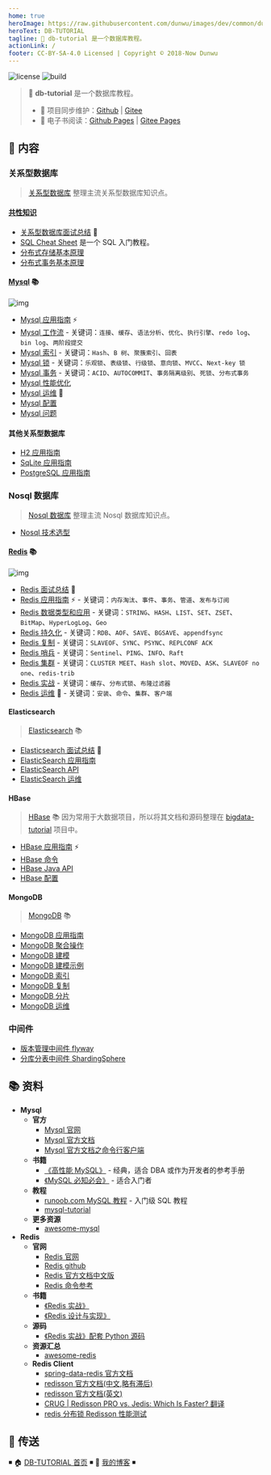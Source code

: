 ```yaml
---
home: true
heroImage: https://raw.githubusercontent.com/dunwu/images/dev/common/dunwu-logo-200.png
heroText: DB-TUTORIAL
tagline: 💾 db-tutorial 是一个数据库教程。
actionLink: /
footer: CC-BY-SA-4.0 Licensed | Copyright © 2018-Now Dunwu
---
```


![license](https://badgen.net/github/license/dunwu/db-tutorial)
![build](https://api.travis-ci.com/dunwu/db-tutorial.svg?branch=master)

> 💾 **db-tutorial** 是一个数据库教程。
>
> - 🔁 项目同步维护：[Github](https://github.com/dunwu/db-tutorial/) | [Gitee](https://gitee.com/turnon/db-tutorial/)
> - 📖 电子书阅读：[Github Pages](https://dunwu.github.io/db-tutorial/) | [Gitee Pages](https://turnon.gitee.io/db-tutorial/)

## 📖 内容

### 关系型数据库

> [关系型数据库](sql) 整理主流关系型数据库知识点。

#### [共性知识](sql/common)

- [关系型数据库面试总结](sql/common/sql-interview.md) 💯
- [SQL Cheat Sheet](sql/common/sql-cheat-sheet.md) 是一个 SQL 入门教程。
- [分布式存储基本原理](https://github.com/dunwu/blog/blob/master/source/_posts/theory/distributed-storage.md)
- [分布式事务基本原理](https://github.com/dunwu/blog/blob/master/source/_posts/theory/distributed-transaction.md)

#### [Mysql](sql/mysql) 📚

![img](https://raw.githubusercontent.com/dunwu/images/dev/snap/20200716103611.png)

- [Mysql 应用指南](sql/mysql/mysql-quickstart.md) ⚡
- [Mysql 工作流](sql/mysql/mysql-index.md) - 关键词：`连接`、`缓存`、`语法分析`、`优化`、`执行引擎`、`redo log`、`bin log`、`两阶段提交`
- [Mysql 索引](sql/mysql/mysql-index.md) - 关键词：`Hash`、`B 树`、`聚簇索引`、`回表`
- [Mysql 锁](sql/mysql/mysql-lock.md) - 关键词：`乐观锁`、`表级锁`、`行级锁`、`意向锁`、`MVCC`、`Next-key 锁`
- [Mysql 事务](sql/mysql/mysql-transaction.md) - 关键词：`ACID`、`AUTOCOMMIT`、`事务隔离级别`、`死锁`、`分布式事务`
- [Mysql 性能优化](sql/mysql/mysql-optimization.md)
- [Mysql 运维](sql/mysql/mysql-ops.md) 🔨
- [Mysql 配置](sql/mysql/mysql-config.md)
- [Mysql 问题](sql/mysql/mysql-faq.md)

#### 其他关系型数据库

- [H2 应用指南](sql/h2.md)
- [SqLite 应用指南](sql/sqlite.md)
- [PostgreSQL 应用指南](sql/postgresql.md)

### Nosql 数据库

> [Nosql 数据库](nosql) 整理主流 Nosql 数据库知识点。

- [Nosql 技术选型](nosql/nosql-selection.md)

#### [Redis](nosql/redis) 📚

![img](https://raw.githubusercontent.com/dunwu/images/dev/snap/20200713105627.png)

- [Redis 面试总结](nosql/redis/redis-interview.md) 💯
- [Redis 应用指南](nosql/redis/redis-quickstart.md) ⚡ - 关键词：`内存淘汰`、`事件`、`事务`、`管道`、`发布与订阅`
- [Redis 数据类型和应用](nosql/redis/redis-datatype.md) - 关键词：`STRING`、`HASH`、`LIST`、`SET`、`ZSET`、`BitMap`、`HyperLogLog`、`Geo`
- [Redis 持久化](nosql/redis/redis-persistence.md) - 关键词：`RDB`、`AOF`、`SAVE`、`BGSAVE`、`appendfsync`
- [Redis 复制](nosql/redis/redis-replication.md) - 关键词：`SLAVEOF`、`SYNC`、`PSYNC`、`REPLCONF ACK`
- [Redis 哨兵](nosql/redis/redis-sentinel.md) - 关键词：`Sentinel`、`PING`、`INFO`、`Raft`
- [Redis 集群](nosql/redis/redis-cluster.md) - 关键词：`CLUSTER MEET`、`Hash slot`、`MOVED`、`ASK`、`SLAVEOF no one`、`redis-trib`
- [Redis 实战](nosql/redis/redis-action.md) - 关键词：`缓存`、`分布式锁`、`布隆过滤器`
- [Redis 运维](nosql/redis/redis-ops.md) 🔨 - 关键词：`安装`、`命令`、`集群`、`客户端`

#### Elasticsearch

> [Elasticsearch](nosql/elasticsearch) 📚

- [Elasticsearch 面试总结](nosql/elasticsearch/elasticsearch-interview.md) 💯
- [ElasticSearch 应用指南](nosql/elasticsearch/elasticsearch-quickstart.md)
- [ElasticSearch API](nosql/elasticsearch/elasticsearch-api.md)
- [ElasticSearch 运维](nosql/elasticsearch/elasticsearch-ops.md)

#### HBase

> [HBase](https://dunwu.github.io/bigdata-tutorial/hbase) 📚 因为常用于大数据项目，所以将其文档和源码整理在 [bigdata-tutorial](https://dunwu.github.io/bigdata-tutorial/) 项目中。

- [HBase 应用指南](https://github.com/dunwu/bigdata-tutorial/blob/master/docs/hbase/hbase-quickstart.md) ⚡
- [HBase 命令](https://github.com/dunwu/bigdata-tutorial/blob/master/docs/hbase/hbase-cli.md)
- [HBase Java API](https://github.com/dunwu/bigdata-tutorial/blob/master/docs/hbase/hbase-api.md)
- [HBase 配置](https://github.com/dunwu/bigdata-tutorial/blob/master/docs/hbase/hbase-ops.md)

#### MongoDB

> [MongoDB](nosql/mongodb) 📚

- [MongoDB 应用指南](nosql/mongodb/mongodb-quickstart.md)
- [MongoDB 聚合操作](nosql/mongodb/mongodb-aggregation.md)
- [MongoDB 建模](nosql/mongodb/mongodb-model.md)
- [MongoDB 建模示例](nosql/mongodb/mongodb-model-example.md)
- [MongoDB 索引](nosql/mongodb/mongodb-index.md)
- [MongoDB 复制](nosql/mongodb/mongodb-replication.md)
- [MongoDB 分片](nosql/mongodb/mongodb-sharding.md)
- [MongoDB 运维](nosql/mongodb/mongodb-ops.md)

### 中间件

- [版本管理中间件 flyway](middleware/flyway.md)
- [分库分表中间件 ShardingSphere](middleware/shardingsphere.md)

## 📚 资料

- **Mysql**
  - **官方**
    - [Mysql 官网](https://www.mysql.com/)
    - [Mysql 官方文档](https://dev.mysql.com/doc/refman/8.0/en/)
    - [Mysql 官方文档之命令行客户端](https://dev.mysql.com/doc/refman/8.0/en/mysql.html)
  - **书籍**
    - [《高性能 MySQL》](https://book.douban.com/subject/23008813/) - 经典，适合 DBA 或作为开发者的参考手册
    - [《MySQL 必知必会》](https://book.douban.com/subject/3354490/) - 适合入门者
  - **教程**
    - [runoob.com MySQL 教程](http://www.runoob.com/mysql/mysql-tutorial.html) - 入门级 SQL 教程
    - [mysql-tutorial](https://github.com/jaywcjlove/mysql-tutorial)
  - **更多资源**
    - [awesome-mysql](https://github.com/jobbole/awesome-mysql-cn)
- **Redis**
  - **官网**
    - [Redis 官网](https://redis.io/)
    - [Redis github](https://github.com/antirez/redis)
    - [Redis 官方文档中文版](http://redis.cn/)
    - [Redis 命令参考](http://redisdoc.com/)
  - **书籍**
    - [《Redis 实战》](https://item.jd.com/11791607.html)
    - [《Redis 设计与实现》](https://item.jd.com/11486101.html)
  - **源码**
    - [《Redis 实战》配套 Python 源码](https://github.com/josiahcarlson/redis-in-action)
  - **资源汇总**
    - [awesome-redis](https://github.com/JamzyWang/awesome-redis)
  - **Redis Client**
    - [spring-data-redis 官方文档](https://docs.spring.io/spring-data/redis/docs/1.8.13.RELEASE/reference/html/)
    - [redisson 官方文档(中文,略有滞后)](https://github.com/redisson/redisson/wiki/%E7%9B%AE%E5%BD%95)
    - [redisson 官方文档(英文)](https://github.com/redisson/redisson/wiki/Table-of-Content)
    - [CRUG | Redisson PRO vs. Jedis: Which Is Faster? 翻译](https://www.jianshu.com/p/82f0d5abb002)
    - [redis 分布锁 Redisson 性能测试](https://blog.csdn.net/everlasting_188/article/details/51073505)

## 🚪 传送

◾ 🏠 [DB-TUTORIAL 首页](https://github.com/dunwu/db-tutorial) ◾ 🎯 [我的博客](https://github.com/dunwu/blog) ◾

